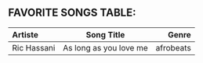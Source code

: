 ## **FAVORITE SONGS TABLE**:

| **Artiste** | **Song Title**         | **Genre** |
|   :------   |   :---------:          |   ----:   |
| Ric Hassani | As long as you love me | afrobeats |
